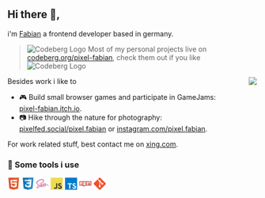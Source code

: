 ## Hi there 👋,

i'm [Fabian](https://www.fabian-kurz.de/) a frontend developer based in germany.

> ![Codeberg Logo](https://design.codeberg.org/logo-kit/icon.svg) Most of my personal projects live on  [codeberg.org/pixel-fabian](https://codeberg.org/pixel-fabian), check them out if you like ![Codeberg Logo](https://design.codeberg.org/logo-kit/icon.svg) 


<img align="right" src="https://media2.giphy.com/media/NbhiwA0C8THIv8KvG5/giphy.gif?cid=ecf05e4712tiyiks51spi0n5cyjik2u4zikavusne3er1v00&rid=giphy.gif" />  

<div align="left">
<p> Besides work i like to </p>

<ul>
 <li> 🎮 Build small browser games and participate in GameJams: <br> <a href="https://pixel-fabian.itch.io/">pixel-fabian.itch.io</a>. </li>
 <li> 📷 Hike through the nature for photography: <br> <a href="https://pixelfed.social/pixel.fabian">pixelfed.social/pixel.fabian</a> or <a href="https://www.instagram.com/pixel.fabian/">instagram.com/pixel.fabian</a>.</li>
 </ul>

<p> For work related stuff, best contact me on <a href="https://www.xing.com/profile/Fabian_Kurz10">xing.com</a>.
</p>

<h3> 🚀 Some tools i use </h3>
<img src="https://raw.githubusercontent.com/devicons/devicon/master/icons/html5/html5-original.svg" alt="html5" width="25" height="25" />
<img src="https://raw.githubusercontent.com/devicons/devicon/master/icons/css3/css3-original.svg" alt="css3" width="25" height="25" />
<img src="https://raw.githubusercontent.com/devicons/devicon/master/icons/sass/sass-original.svg" alt="gulp" width="25" height="25" />
<img src="https://raw.githubusercontent.com/devicons/devicon/master/icons/javascript/javascript-original.svg" alt="javascript" width="25" height="25" />
<img src="https://raw.githubusercontent.com/devicons/devicon/master/icons/typescript/typescript-original.svg" alt="typescript" width="25" height="25" />
<img src="https://raw.githubusercontent.com/devicons/devicon/master/icons/npm/npm-original-wordmark.svg" alt="nodejs" width="25" height="25" />
<img src="https://raw.githubusercontent.com/devicons/devicon/master/icons/git/git-original.svg" alt="nodejs" width="25" height="25" />
</div>

